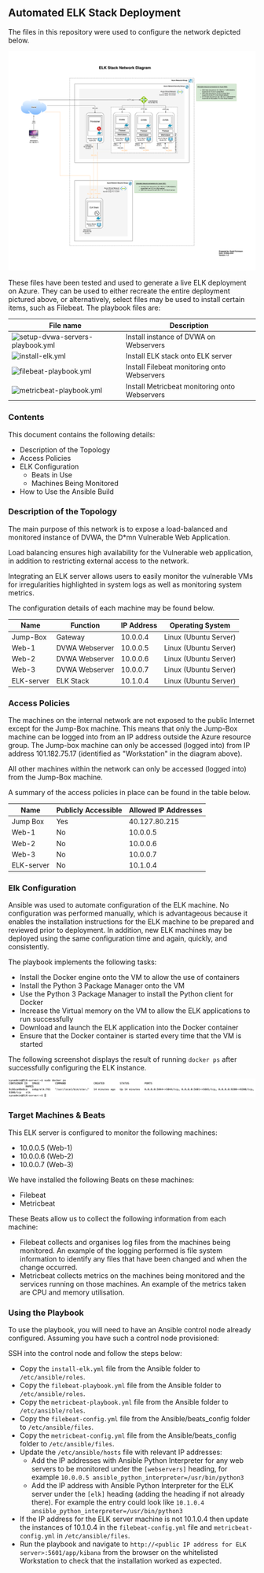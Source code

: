 ## Automated ELK Stack Deployment

The files in this repository were used to configure the network depicted below.

![ELK stack network diagram](/Diagrams/ELK_stack_network.png)

These files have been tested and used to generate a live ELK deployment on Azure. They can be used to either recreate the entire deployment pictured above, or alternatively, select files may be used to install certain items, such as Filebeat. The playbook files are:

| File name     | Description                   |
|---------------|-------------------------------|
| ![setup-dvwa-servers-playbook.yml](/Ansible/setup-dvwa-servers-playbook.yml) | Install instance of DVWA on Webservers |
| ![install-elk.yml](/Ansible/install-elk.yml) | Install ELK stack onto ELK server |
| ![filebeat-playbook.yml](/Ansible/filebeat-playbook.yml) | Install Filebeat monitoring onto Webservers |
| ![metricbeat-playbook.yml](/Ansible/metricbeat-playbook.yml) | Install Metricbeat monitoring onto Webservers |

### Contents
This document contains the following details:
- Description of the Topology
- Access Policies
- ELK Configuration
  - Beats in Use
  - Machines Being Monitored
- How to Use the Ansible Build


### Description of the Topology

The main purpose of this network is to expose a load-balanced and monitored instance of DVWA, the D*mn Vulnerable Web Application.

Load balancing ensures high availability for the Vulnerable web application, in addition to restricting external access to the network.

Integrating an ELK server allows users to easily monitor the vulnerable VMs for irregularities highlighted in system logs as well as monitoring system metrics.

The configuration details of each machine may be found below.

| Name     | Function | IP Address | Operating System |
|----------|----------|------------|------------------|
| Jump-Box | Gateway  | 10.0.0.4 | Linux (Ubuntu Server) |
| Web-1    | DVWA Webserver | 10.0.0.5 | Linux (Ubuntu Server) |
| Web-2    | DVWA Webserver | 10.0.0.6 | Linux (Ubuntu Server) |
| Web-3    | DVWA Webserver | 10.0.0.7 | Linux (Ubuntu Server) |
| ELK-server | ELK Stack | 10.1.0.4 | Linux (Ubuntu Server) |

### Access Policies

The machines on the internal network are not exposed to the public Internet except for the Jump-Box machine. This means that only the Jump-Box machine can be logged into from an IP address outside the Azure resource group. The Jump-box machine can only be accessed (logged into) from IP address 101.182.75.17 (identified as "Workstation" in the diagram above).

All other machines within the network can only be accessed (logged into) from the Jump-Box machine.

A summary of the access policies in place can be found in the table below.

| Name     | Publicly Accessible | Allowed IP Addresses |
|----------|---------------------|----------------------|
| Jump Box | Yes                 | 40.127.80.215        |
| Web-1    | No                  | 10.0.0.5             |
| Web-2    | No                  | 10.0.0.6             |
| Web-3    | No                  | 10.0.0.7             |
| ELK-server | No                  | 10.1.0.4             |

### Elk Configuration

Ansible was used to automate configuration of the ELK machine. No configuration was performed manually, which is advantageous because it enables the installation instructions for the ELK machine to be prepared and reviewed prior to deployment. In addition, new ELK machines may be deployed using the same configuration time and again, quickly, and consistently.

The playbook implements the following tasks:
- Install the Docker engine onto the VM to allow the use of containers
- Install the Python 3 Package Manager onto the VM
- Use the Python 3 Package Manager to install the Python client for Docker
- Increase the Virtual memory on the VM to allow the ELK applications to run successfully
- Download and launch the ELK application into the Docker container
- Ensure that the Docker container is started every time that the VM is started

The following screenshot displays the result of running `docker ps` after successfully configuring the ELK instance.

![Screenshot of docker ps output](/Diagrams/sudo_docker_ps.png)

### Target Machines & Beats
This ELK server is configured to monitor the following machines:
- 10.0.0.5 (Web-1)
- 10.0.0.6 (Web-2)
- 10.0.0.7 (Web-3)

We have installed the following Beats on these machines:
- Filebeat
- Metricbeat

These Beats allow us to collect the following information from each machine:
- Filebeat collects and organises log files from the machines being monitored. An example of the logging performed is file system information to identify any files that have been changed and when the change occurred.
- Metricbeat collects metrics on the machines being monitored and the services running on those machines. An example of the metrics taken are CPU and memory utilisation.

### Using the Playbook
To use the playbook, you will need to have an Ansible control node already configured. Assuming you have such a control node provisioned: 

SSH into the control node and follow the steps below:
- Copy the `install-elk.yml` file from the Ansible folder to `/etc/ansible/roles`.
- Copy the `filebeat-playbook.yml` file from the Ansible folder to `/etc/ansible/roles`.
- Copy the `metricbeat-playbook.yml` file from the Ansible folder to `/etc/ansible/roles`.
- Copy the `filebeat-config.yml` file from the Ansible/beats_config folder to `/etc/ansible/files`.
- Copy the `metricbeat-config.yml` file from the Ansible/beats_config folder to `/etc/ansible/files`.
- Update the `/etc/ansible/hosts` file with relevant IP addresses:
  - Add the IP addresses with Ansible Python Interpreter for any web servers to be monitored under the `[webservers]` heading, for example `10.0.0.5 ansible_python_interpreter=/usr/bin/python3`
  - Add the IP address with Ansible Python Interpreter for the ELK server under the `[elk]` heading (adding the heading if not already there). For example the entry could look like `10.1.0.4 ansible_python_interpreter=/usr/bin/python3` 
- If the IP address for the ELK server machine is not 10.1.0.4 then update the instances of 10.1.0.4 in the `filebeat-config.yml` file and `metricbeat-config.yml` in `/etc/ansible/files`.
- Run the playbook and navigate to `http://<public IP address for ELK server>:5601/app/kibana` from the browser on the whitelisted Workstation to check that the installation worked as expected.
